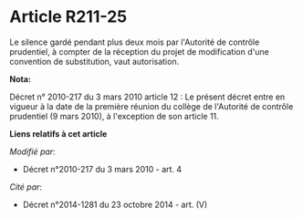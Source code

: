 # Article R211-25

Le silence gardé pendant plus deux mois par l'Autorité de contrôle prudentiel, à compter de la réception du projet de
modification d'une convention de substitution, vaut autorisation.

**Nota:**

Décret n° 2010-217 du 3 mars 2010 article 12 : Le présent décret entre en vigueur à la date de la première réunion du collège
de l'Autorité de contrôle prudentiel (9 mars 2010), à l'exception de son article 11.

**Liens relatifs à cet article**

_Modifié par_:

  - Décret n°2010-217 du 3 mars 2010 - art. 4

_Cité par_:

  - Décret n°2014-1281 du 23 octobre 2014 - art. (V)
